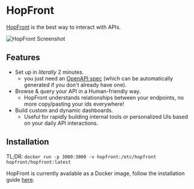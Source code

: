 # HopFront

[HopFront](https://hopfront.com/) is the best way to interact with APIs.

![HopFront Screenshot](https://assets-global.website-files.com/6509ca11e3b6da53bf4fc5f3/6526a6f8a09c665151916bcb_Screenshot%202023-10-11%20at%2015.44.39-p-1080.png)

## Features
- Set up in _literally_ 2 minutes.
  - you just need an [OpenAPI spec](https://spec.openapis.org/oas/latest.html) (which can be automatically generated if you don't already have one).
- Browse & query your API in a Human-friendly way.
  - HopFront understands relationships between your endpoints, no more copy/pasting your ids everywhere!
- Build custom and dynamic dashboards.
  - Useful for rapidly building internal tools or personalized UIs based on your daily API interactions.

## Installation
TL;DR: `docker run -p 3000:3000 -v hopfront:/etc/hopfront hopfront/hopfront:latest`

HopFront is currently available as a Docker image, follow the installation guide [here](https://hub.docker.com/r/hopfront/hopfront).

